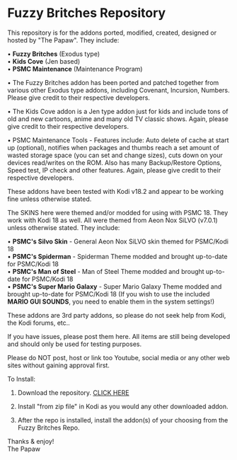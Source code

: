 # Fuzzy Britches Repository
This repository is for the addons ported, modified, created, designed or hosted by "The Papaw". They include:

• <B>Fuzzy Britches</B> (Exodus type)<BR>
• <B>Kids Cove</B> (Jen based)<BR>
• <B>PSMC Maintenance</B> (Maintenance Program)

• The Fuzzy Britches addon has been ported and patched together from various other Exodus type addons, including Covenant, Incursion, Numbers. Please give credit to their respective developers.

• The Kids Cove addon is a Jen type addon just for kids and include tons of old and new cartoons, anime and many old TV classic shows. Again, please give credit to their respective developers.

• PSMC Maintenance Tools - Features include: Auto delete of cache at start up (optional), notifies when packages and thumbs reach a set amount of wasted storage space (you can set and change sizes), cuts down on your devices read/writes on the ROM. Also has many Backup/Restore Options, Speed test, IP check and other features. Again, please give credit to their respective developers.

These addons have been tested with Kodi v18.2 and appear to be working fine unless otherwise stated.

The SKINS here were themed and/or modded for using with PSMC 18. They work with Kodi 18 as well. All were themed from Aeon Nox SiLVO (v7.0.1) unless otherwise stated. They include:

• <B>PSMC's Silvo Skin</B> - General Aeon Nox SiLVO skin themed for PSMC/Kodi 18<BR>
• <B>PSMC's Spiderman</B> - Spiderman Theme modded and brought up-to-date for PSMC/Kodi 18<BR>
• <B>PSMC's Man of Steel</B> - Man of Steel Theme modded and brought up-to-date for PSMC/Kodi 18<BR>
• <B>PSMC's Super Mario Galaxy</B> - Super Mario Galaxy Theme modded and brought up-to-date for PSMC/Kodi 18 (If you wish to use the included <B>MARIO GUI SOUNDS</B>, you need to enable them in the system settings!)

These addons are 3rd party addons, so please do not seek help from Kodi, the Kodi forums, etc..

If you have issues, please post them here. All items are still being developed and should only be used for testing purposes.

Please do NOT post, host or link too Youtube, social media or any other web sites without gaining approval first.

  
To Install:
1. Download the repository. <a href="https://github.com/ThePapaw/fuzzybritches/blob/master/_zips/repository.fuzzybritches/repository.fuzzybritches-1.0.10.zip?raw=true">CLICK HERE</a>

2. Install "from zip file" in Kodi as you would any other downloaded addon.

3. After the repo is installed, install the addon(s) of your choosing from the Fuzzy Britches Repo.


Thanks & enjoy!<BR>
	The Papaw
